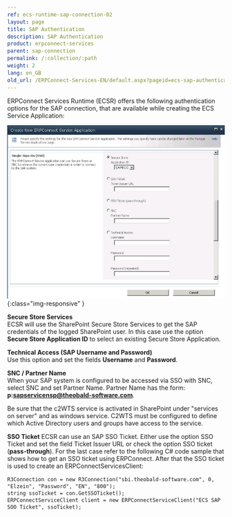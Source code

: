 ```yaml
---
ref: ecs-runtime-sap-connection-02
layout: page
title: SAP Authentication
description: SAP Authentication
product: erpconnect-services
parent: sap-connection
permalink: /:collection/:path
weight: 2
lang: en_GB
old_url: /ERPConnect-Services-EN/default.aspx?pageid=ecs-sap-authentication
---
```


ERPConnect Services Runtime (ECSR) offers the following authentication options for the SAP connection, that are available while creating the ECS Service Application: 

![ECS-SAP-Authentication](/img/content/ECS-SAP-Authentication.png){:class="img-responsive" }

**Secure Store Services**<br>
ECSR will use the SharePoint Secure Store Services  to get the SAP credentials of the logged SharePoint user.
In this case use the option **Secure Store Application ID** to select an existing Secure Store Application.

**Technical Access (SAP Username and Password)**<br>
Use this option and set the fields **Username** and **Password**.

**SNC / Partner Name**<br>
When your SAP system is configured to be accessed via SSO with SNC, select SNC and set Partner Name.
Partner Name has the form: **p:sapservicensp@theobald-software.com**. 

Be sure that the c2WTS service is activated in SharePoint under "services on server" and as windows service.
C2WTS must be configured to define which Active Directory users and groups have access to the service. 

**SSO Ticket**
ECSR can use an SAP SSO Ticket. Either use the option SSO Ticket and set the field Ticket Issuer URL or check the option SSO ticket (**pass-through**). For the last case refer to the following C# code sample that shows how to get an SSO ticket using ERPConnect. After that the SSO ticket is used to create an ERPConnectServicesClient:

```
R3Connection con = new R3Connection("sbi.theobald-software.com", 0, "Elzein", "Password", "EN", "800");
string ssoTicket = con.GetSSOTicket();
ERPConnectServiceClient client = new ERPConnectServiceClient("ECS SAP SOO Ticket", ssoTicket);
```
